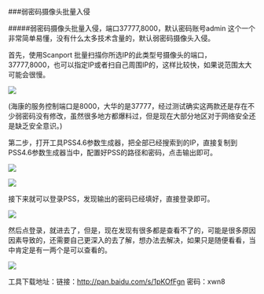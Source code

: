 ###弱密码摄像头批量入侵

#####弱密码摄像头批量入侵，端口37777,8000，默认密码账号admin
这个一个非常简单易懂，没有什么太多技术含量的，默认弱密码摄像头入侵。

首先，使用Scanport 批量扫描你所选IP的此类型号摄像头的端口，37777,8000，也可以指定IP或者扫自己周围IP的，这样比较快，如果说范围太大可能会很慢。

![](https://github.com/silence940109/Java/blob/master/Security_Camera_Invade/image/2016063013591821.png)

(海康的服务控制端口是8000，大华的是37777，经过测试确实这两款还是存在不少弱密码没有修改，虽然很多地方都爆料过，但是现在大部分地区对于网络安全还是缺乏安全意识。)

第二步，打开工具PSS4.6参数生成器，把全部已经搜索到的IP，直接复制到PSS4.6参数生成器当中，配置好PSS的路径和密码，点击输出即可。

![](https://github.com/silence940109/Java/blob/master/Security_Camera_Invade/image/2016063014025861.png)

![](https://github.com/silence940109/Java/blob/master/Security_Camera_Invade/image/2016063014031133.png)

接下来就可以登录PSS，发现输出的密码已经填好，直接登录即可。

![](https://github.com/silence940109/Java/blob/master/Security_Camera_Invade/image/2016063014062927.jpg)

然后点登录，就进去了，但是，现在发现有很多都是查看不了的，可能是很多原因因素导致的，还需要自己更深入的去了解，想办法去解决，如果只是随便看看，当中肯定是有一两个是可以查看的。

![](https://github.com/silence940109/Java/blob/master/Security_Camera_Invade/image/2016063014092681.jpg)

工具下载地址：链接：http://pan.baidu.com/s/1pKOfFgn 密码：xwn8